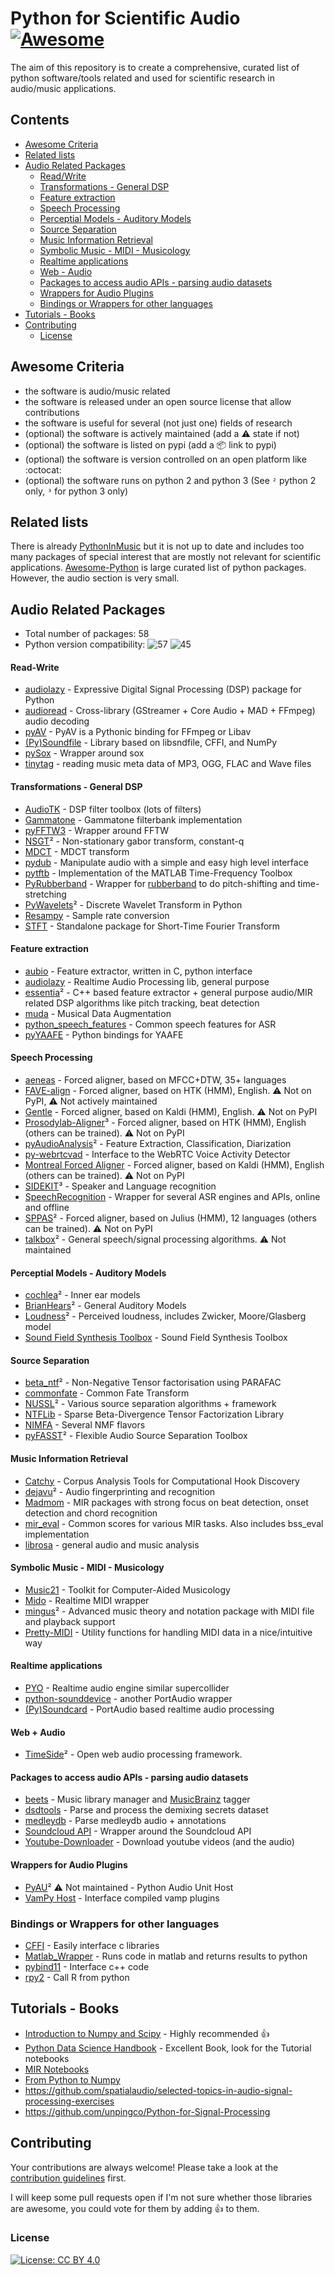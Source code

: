 # Python for Scientific Audio [![Awesome](https://cdn.rawgit.com/sindresorhus/awesome/d7305f38d29fed78fa85652e3a63e154dd8e8829/media/badge.svg)](https://github.com/sindresorhus/awesome)

The aim of this repository is to create a comprehensive, curated list of python software/tools related and used for scientific research in audio/music applications.

## Contents

* [Awesome Criteria](#awesome-criteria)
* [Related lists](#related-lists)
* [Audio Related Packages](#audio-related-packages)
    - [Read/Write](#read-write)
    - [Transformations - General DSP](#transformations---general-dsp)
    - [Feature extraction](#feature-extraction)
    - [Speech Processing](#speech-processing)
    - [Perceptial Models - Auditory Models](#perceptial-models---auditory-models)
    - [Source Separation](#source-separation)
    - [Music Information Retrieval](#music-information-retrieval)
    - [Symbolic Music - MIDI - Musicology](#symbolic-music---midi---musicology)
    - [Realtime applications](#realtime-applications)
    - [Web - Audio](#web---audio)
    - [Packages to access audio APIs - parsing audio datasets](#packages-to-access-audio-apis---parsing-audio-datasets)
    - [Wrappers for Audio Plugins](#wrappers-for-audio-plugins)
  + [Bindings or Wrappers for other languages](#bindings-or-wrappers-for-other-languages)
* [Tutorials - Books](#tutorials---books)
* [Contributing](#contributing)
  + [License](#license)

## Awesome Criteria

* the software is audio/music related
* the software is released under an open source license that allow contributions
* the software is useful for several (not just one) fields of research
* (optional) the software is actively maintained (add a ⚠️ state if not)
* (optional) the software is listed on pypi (add a 📦 link to pypi)
* (optional) the software is version controlled on an open platform like :octocat:
* (optional) the software runs on python 2 and python 3 (See `²` python 2 only, `³` for python 3 only)

## Related lists

There is already [PythonInMusic](https://wiki.python.org/moin/PythonInMusic) but it is not up to date and includes too many packages of special interest that are mostly not relevant for scientific applications. [Awesome-Python](https://github.com/vinta/awesome-python) is large curated list of python packages. However, the audio section is very small.

## Audio Related Packages

- Total number of packages: 58
- Python version compatibility:  ![57](http://progressed.io/bar/98?title=python%202) ![45](http://progressed.io/bar/78?title=python%203)

#### Read-Write

* [audiolazy](https://github.com/danilobellini/audiolazy) - Expressive Digital Signal Processing (DSP) package for Python
* [audioread](https://github.com/beetbox/audioread) - Cross-library (GStreamer + Core Audio + MAD + FFmpeg) audio decoding
* [pyAV](https://mikeboers.github.io/PyAV) - PyAV is a Pythonic binding for FFmpeg or Libav
* [(Py)Soundfile](https://github.com/bastibe/PySoundFile) - Library based on libsndfile, CFFI, and NumPy
* [pySox](https://github.com/rabitt/pysox) - Wrapper around sox
* [tinytag](https://github.com/devsnd/tinytag) - reading music meta data of MP3, OGG, FLAC and Wave files

#### Transformations - General DSP

* [AudioTK](https://github.com/mbrucher/AudioTK) - DSP filter toolbox (lots of filters)
* [Gammatone](https://github.com/detly/gammatone) - Gammatone filterbank implementation
* [pyFFTW3](https://github.com/pyFFTW/pyFFTW) - Wrapper around FFTW
* [NSGT](https://github.com/grrrr/nsgt)² - Non-stationary gabor transform, constant-q
* [MDCT](https://github.com/nils-werner/mdct) - MDCT transform
* [pydub](https://github.com/jiaaro/pydub) - Manipulate audio with a simple and easy high level interface
* [pytftb](https://github.com/scikit-signal/pytftb) - Implementation of the MATLAB Time-Frequency Toolbox
* [PyRubberband](https://github.com/bmcfee/pyrubberband) - Wrapper for [rubberband](http://breakfastquay.com/rubberband/) to do pitch-shifting and time-stretching
* [PyWavelets](https://github.com/scikit-signal/pywt)² - Discrete Wavelet Transform in Python
* [Resampy](https://github.com/bmcfee/resampy) - Sample rate conversion
* [STFT](https://github.com/nils-werner/stft) - Standalone package for Short-Time Fourier Transform

#### Feature extraction

* [aubio](http://aubio.org/) - Feature extractor, written in C, python interface
* [audiolazy](https://github.com/danilobellini/audiolazy) - Realtime Audio Processing lib, general purpose
* [essentia](http://essentia.upf.edu)² - C++ based feature extractor + general purpose audio/MIR related DSP algorithms like pitch tracking, beat detection
* [muda](https://github.com/bmcfee/muda) -  Musical Data Augmentation
* [python_speech_features](https://github.com/jameslyons/python_speech_features) - Common speech features for ASR
* [pyYAAFE](http://yaafe.sourceforge.net) - Python bindings for YAAFE

#### Speech Processing

* [aeneas](https://www.readbeyond.it/aeneas/) - Forced aligner, based on MFCC+DTW, 35+ languages
* [FAVE-align](https://github.com/JoFrhwld/FAVE/) - Forced aligner, based on HTK (HMM), English. ⚠️ Not on PyPI, ⚠️ Not actively maintained
* [Gentle](https://lowerquality.com/gentle/) - Forced aligner, based on Kaldi (HMM), English. ⚠️ Not on PyPI
* [Prosodylab-Aligner](http://prosodylab.org/tools/aligner/)³ - Forced aligner, based on HTK (HMM), English (others can be trained). ⚠️ Not on PyPI
* [pyAudioAnalysis](https://github.com/tyiannak/pyAudioAnalysis)² - Feature Extraction, Classification, Diarization
* [py-webrtcvad](https://github.com/wiseman/py-webrtcvad) -  Interface to the WebRTC Voice Activity Detector
* [Montreal Forced Aligner](https://montrealcorpustools.github.io/Montreal-Forced-Aligner/) - Forced aligner, based on Kaldi (HMM), English (others can be trained). ⚠️ Not on PyPI
* [SIDEKIT](http://lium.univ-lemans.fr/sidekit/)³ - Speaker and Language recognition
* [SpeechRecognition](https://github.com/Uberi/speech_recognition) -  Wrapper for several ASR engines and APIs, online and 
offline
* [SPPAS](http://www.sppas.org/index.html)² - Forced aligner, based on Julius (HMM), 12 languages (others can be trained). ⚠️ Not on PyPI
* [talkbox](http://scikits.appspot.com/talkbox)² - General speech/signal processing algorithms. ⚠️ Not maintained

#### Perceptial Models - Auditory Models

* [cochlea](https://github.com/mrkrd/cochlea)² - Inner ear models
* [BrianHears](http://www.briansimulator.org/docs/index.html)² - General Auditory Models
* [Loudness](https://github.com/deeuu/loudness)² - Perceived loudness, includes Zwicker, Moore/Glasberg model
* [Sound Field Synthesis Toolbox](https://github.com/sfstoolbox/sfs-python) - Sound Field Synthesis Toolbox

#### Source Separation

* [beta_ntf](https://code.google.com/archive/p/beta-ntf/)² - Non-Negative Tensor factorisation using PARAFAC
* [commonfate](https://github.com/aliutkus/commonfate) - Common Fate Transform
* [NUSSL](https://github.com/interactiveaudiolab/nussl)² - Various source separation algorithms + framework
* [NTFLib](https://github.com/stitchfix/NTFLib) - Sparse Beta-Divergence Tensor Factorization Library
* [NIMFA](http://nimfa.biolab.si) - Several NMF flavors
* [pyFASST](https://github.com/wslihgt/pyfasst)² - Flexible Audio Source Separation Toolbox

#### Music Information Retrieval

* [Catchy](https://github.com/jvbalen/catchy) - Corpus Analysis Tools for Computational Hook Discovery
* [dejavu](https://github.com/worldveil/dejavu)² - Audio fingerprinting and recognition
* [Madmom](https://github.com/CPJKU/madmom) - MIR packages with strong focus on beat detection, onset detection and chord recognition
* [mir_eval](https://github.com/craffel/mir_eval) - Common scores for various MIR tasks. Also includes bss_eval implementation
* [librosa](https://github.com/librosa/librosa) - general audio and music analysis

#### Symbolic Music - MIDI - Musicology

* [Music21](http://web.mit.edu/music21/) - Toolkit for Computer-Aided Musicology
* [Mido](https://mido.readthedocs.io/en/latest/) - Realtime MIDI wrapper
* [mingus](http://bspaans.github.io/python-mingus/)² - Advanced music theory and notation package with MIDI file and playback support
* [Pretty-MIDI](https://github.com/craffel/pretty-midi) - Utility functions for handling MIDI data in a nice/intuitive way

#### Realtime applications

* [PYO](https://github.com/belangeo/pyo) - Realtime audio engine similar supercollider
* [python-sounddevice](https://github.com/spatialaudio/python-sounddevice) - another PortAudio wrapper
* [(Py)Soundcard](https://github.com/bastibe/PySoundCard) - PortAudio based realtime audio processing

#### Web + Audio

* [TimeSide](https://github.com/Parisson/TimeSide)² - Open web audio processing framework.

#### Packages to access audio APIs - parsing audio datasets

* [beets](http://beets.io/) - Music library manager and [MusicBrainz](https://musicbrainz.org/) tagger
* [dsdtools](https://github.com/faroit/dsdtools) - Parse and process the demixing secrets dataset
* [medleydb](https://github.com/marl/medleydb) - Parse medleydb audio + annotations
* [Soundcloud API](https://github.com/soundcloud/soundcloud-python) - Wrapper around the Soundcloud API
* [Youtube-Downloader](https://github.com/rg3/youtube-dl) - Download youtube videos (and the audio)

#### Wrappers for Audio Plugins

* [PyAU](https://github.com/simlmx/pyau)² ⚠️ Not maintained - Python Audio Unit Host
* [VamPy Host](https://code.soundsoftware.ac.uk/projects/vampy-host) - Interface compiled vamp plugins

### Bindings or Wrappers for other languages

* [CFFI]() - Easily interface c libraries
* [Matlab_Wrapper](https://github.com/mrkrd/matlab_wrapper) - Runs code in matlab and returns results to python
* [pybind11](https://pypi.python.org/pypi/pybind11) - Interface c++ code
* [rpy2](http://rpy2.bitbucket.org/) - Call R from python

## Tutorials - Books

* [Introduction to Numpy and Scipy](http://www.scipy-lectures.org/index.html) - Highly recommended :+1:
* [Python Data Science Handbook](https://github.com/jakevdp/PythonDataScienceHandbook) - Excellent Book, look for the Tutorial notebooks
* [MIR Notebooks](http://musicinformationretrieval.com/)
* [From Python to Numpy](http://www.labri.fr/perso/nrougier/from-python-to-numpy/)
* https://github.com/spatialaudio/selected-topics-in-audio-signal-processing-exercises
* https://github.com/unpingco/Python-for-Signal-Processing

## Contributing

Your contributions are always welcome! Please take a look at the [contribution guidelines](CONTRIBUTING.md) first.

I will keep some pull requests open if I'm not sure whether those libraries are awesome, you could vote for them by adding 👍 to them.

### License

[![License: CC BY 4.0](https://img.shields.io/badge/License-CC%20BY%204.0-lightgrey.svg)](http://creativecommons.org/licenses/by/4.0/)
